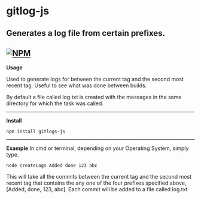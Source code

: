 # gitlog-js
Generates a log file from certain prefixes.
---
[![NPM](https://nodei.co/npm/gitlogs-js.png?downloads=true&stars=true)](https://nodei.co/npm/gitlogs-js/)
---
**Usage**

Used to generate logs for between the current tag and the second most recent tag.
Useful to see what was done between builds.

By default a file called log.txt is created with the messages in the same directory for which the task was called.


___
**Install**

```npm install gitlogs-js```
___
**Example**
In cmd or terminal, depending on your Operating System, simply type.
```
node createLogs Added done 123 abc
```
This will take all the commits between the current tag and the second most recent tag that contains the any one of the four prefixes specified above,
[Added, done, 123, abc].
Each commit will be added to a file called log.txt